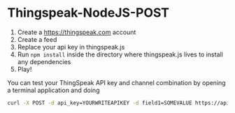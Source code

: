 # Thingspeak-NodeJS-POST
1. Create a https://thingspeak.com account
2. Create a feed
3. Replace your api key in thingspeak.js
4. Run ```npm install``` inside the directory where thingspeak.js lives to install any dependencies 
5. Play!

You can test your ThingSpeak API key and channel combination by opening a terminal application and doing 

```bash
curl -X POST -d api_key=YOURWRITEAPIKEY -d field1=SOMEVALUE https://api.thingspeak.com/update
```
